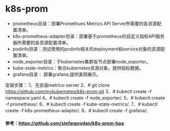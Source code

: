 # k8s-prom

- prometheus目录：部署Promethues Metrics API Server所需要的各资源配置清单。
- k8s-prometheus-adapter目录：部署基于prometheus的自定义指标API服务器所需要的各资源配置清单。
- podinfo目录：测试使用的podinfo相关的deployment和service对象的资源配置清单。
- node_exporter目录：于kubernetes集群各节点部署node_exporter。
- kube-state-metrics：聚合kubernetes资源对象，提供指标数据。
- grafana目录： 部署grafana,提供美观展示。

安装步骤：
1、先安装metrics-server
2、# git clone https://github.com/mykubernetes/k8s-prom.git
3、# kubectl create -f namespace.yaml
4、# kubectl create -f node_exporter/.
5、# kubectl create -f prometheus/.
6、# kubectl create -f kube-state-metrics/.
7、# kubectl create -f k8s-prometheus-adapter/.
8、# kubectl create -f grafana/.

#### 参考：https://github.com/stefanprodan/k8s-prom-hpa


